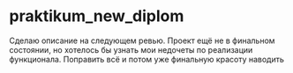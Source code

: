 # praktikum_new_diplom
Сделаю описание на следующем ревью.
Проект ещё не в финальном состоянии, но хотелось бы узнать мои недочеты по реализации функционала.
Поправить всё и потом уже финальную красоту наводить
